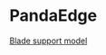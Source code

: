 # PandaEdge

[Blade support model](https://raw.githack.com/bigtreetech/docs/master/docs/download/Desktop_vertical_scraper_stand.STEP)

